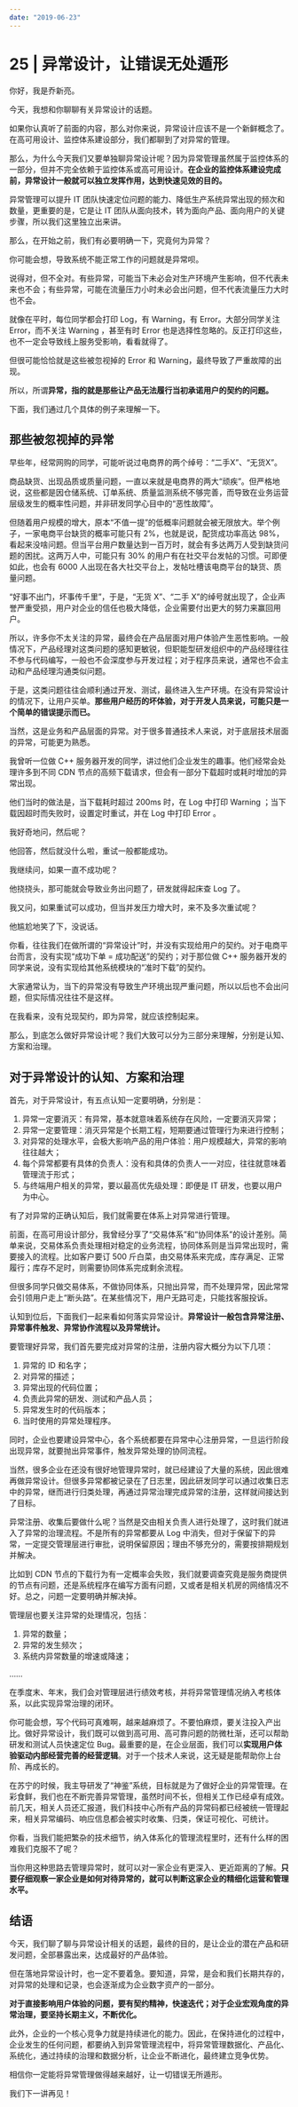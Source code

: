 ```yaml
---
date: "2019-06-23"
---  
```

      
# 25 | 异常设计，让错误无处遁形
你好，我是乔新亮。

今天，我想和你聊聊有关异常设计的话题。

如果你认真听了前面的内容，那么对你来说，异常设计应该不是一个新鲜概念了。在高可用设计、监控体系建设部分，我们都聊到了对异常的管理。

那么，为什么今天我们又要单独聊异常设计呢？因为异常管理虽然属于监控体系的一部分，但并不完全依赖于监控体系或高可用设计。**在企业的监控体系建设完成前，异常设计一般就可以独立发挥作用，达到快速见效的目的。**

异常管理可以提升 IT 团队快速定位问题的能力、降低生产系统异常出现的频次和数量，更重要的是，它是让 IT 团队从面向技术，转为面向产品、面向用户的关键步骤，所以我们这里独立出来讲。

那么，在开始之前，我们有必要明确一下，究竟何为异常？

你可能会想，导致系统不能正常工作的问题就是异常呗。

说得对，但不全对。有些异常，可能当下未必会对生产环境产生影响，但不代表未来也不会；有些异常，可能在流量压力小时未必会出问题，但不代表流量压力大时也不会。

就像在平时，每位同学都会打印 Log，有 Warning，有 Error。大部分同学关注 Error，而不关注 Warning ，甚至有时 Error 也是选择性忽略的。反正打印这些，也不一定会导致线上服务受影响，看看就得了。

<!-- [[[read_end]]] -->

但很可能恰恰就是这些被忽视掉的 Error 和 Warning，最终导致了严重故障的出现。

所以，所谓**异常，指的就是那些让产品无法履行当初承诺用户的契约的问题。**

下面，我们通过几个具体的例子来理解一下。

## 那些被忽视掉的异常

早些年，经常网购的同学，可能听说过电商界的两个绰号：“二手X”、“无货X”。

商品缺货、出现品质或质量问题，一直以来就是电商界的两大“顽疾”。但严格地说，这些都是因仓储系统、订单系统、质量监测系统不够完善，而导致在业务运营层级发生的概率性问题，并非研发同学心目中的“恶性故障”。

但随着用户规模的增大，原本“不值一提”的低概率问题就会被无限放大。举个例子，一家电商平台缺货的概率可能只有 2\%，也就是说，配货成功率高达 98\%，看起来没啥问题。但当平台用户数量达到一百万时，就会有多达两万人受到缺货问题的困扰。这两万人中，可能只有 30\% 的用户有在社交平台发帖的习惯。可即便如此，也会有 6000 人出现在各大社交平台上，发帖吐槽该电商平台的缺货、质量问题。

“好事不出门，坏事传千里”，于是，“无货 X”、“二手 X”的绰号就出现了，企业声誉严重受损，用户对企业的信任也极大降低，企业需要付出更大的努力来赢回用户。

所以，许多你不太关注的异常，最终会在产品层面对用户体验产生恶性影响。一般情况下，产品经理对这类问题的感知更敏锐，但职能型研发组织中的产品经理往往不参与代码编写，一般也不会深度参与开发过程；对于程序员来说，通常也不会主动和产品经理沟通类似问题。

于是，这类问题往往会顺利通过开发、测试，最终进入生产环境。在没有异常设计的情况下，让用户买单。**那些用户经历的坏体验，对于开发人员来说，可能只是一个简单的错误提示而已。**

当然，这是业务和产品层面的异常。对于很多普通技术人来说，对于底层技术层面的异常，可能更为熟悉。

我曾听一位做 C++ 服务器开发的同学，讲过他们企业发生的趣事。他们经常会处理许多到不同 CDN 节点的高频下载请求，但会有一部分下载超时或耗时增加的异常出现。

他们当时的做法是，当下载耗时超过 200ms 时，在 Log 中打印 Warning ；当下载因超时而失败时，设置定时重试，并在 Log 中打印 Error 。

我好奇地问，然后呢？

他回答，然后就没什么啦，重试一般都能成功。

我继续问，如果一直不成功呢？

他挠挠头，那可能就会导致业务出问题了，研发就得起床查 Log 了。

我又问，如果重试可以成功，但当并发压力增大时，来不及多次重试呢？

他尴尬地笑了下，没说话。

你看，往往我们在做所谓的“异常设计”时，并没有实现给用户的契约。对于电商平台而言，没有实现“成功下单 = 成功配送”的契约；对于那位做 C++ 服务器开发的同学来说，没有实现给其他系统模块的“准时下载”的契约。

大家通常认为，当下的异常没有导致生产环境出现严重问题，所以以后也不会出问题，但实际情况往往不是这样。

在我看来，没有兑现契约，即为异常，就应该控制起来。

那么，到底怎么做好异常设计呢？我们大致可以分为三部分来理解，分别是认知、方案和治理。

## 对于异常设计的认知、方案和治理

首先，对于异常设计，有五点认知一定要明确，分别是：

1.  异常一定要消灭：有异常，基本就意味着系统存在风险，一定要消灭异常；
2.  异常一定要管理：消灭异常是个长期工程，短期要通过管理行为来进行控制；
3.  对异常的处理水平，会极大影响产品的用户体验：用户规模越大，异常的影响往往越大；
4.  每个异常都要有具体的负责人：没有和具体的负责人一一对应，往往就意味着管理流于形式；
5.  与终端用户相关的异常，要以最高优先级处理：即便是 IT 研发，也要以用户为中心。

有了对异常的正确认知后，我们就需要在体系上对异常进行管理。

前面，在高可用设计部分，我曾经分享了“交易体系”和“协同体系”的设计差别。简单来说，交易体系负责处理相对稳定的业务流程，协同体系则是当异常出现时，需要接入的流程。比如客户要订 500 斤白菜，由交易体系来完成，库存满足、正常履行；库存不足时，则需要协同体系完成剩余流程。

但很多同学只做交易体系，不做协同体系，只抛出异常，而不处理异常，因此常常会引领用户走上“断头路”。在某些情况下，用户无路可走，只能找客服投诉。

认知到位后，下面我们一起来看如何落实异常设计。**异常设计一般包含异常注册、异常事件触发、异常协作流程以及异常统计。**

要管理好异常，我们首先要完成对异常的注册，注册内容大概分为以下几项：

1.  异常的 ID 和名字；
2.  对异常的描述；
3.  异常出现的代码位置；
4.  负责此异常的研发、测试和产品人员；
5.  异常发生时的代码版本；
6.  当时使用的异常处理程序。

同时，企业也要建设异常中心，各个系统都要在异常中心注册异常，一旦运行阶段出现异常，就要抛出异常事件，触发异常处理的协同流程。

当然，很多企业在还没有很好地管理异常时，就已经建设了大量的系统，因此很难再做异常设计。但很多异常都被记录在了日志里，因此研发同学可以通过收集日志中的异常，继而进行归类处理，再通过异常治理完成异常的注册，这样就间接达到了目标。

异常注册、收集后要做什么呢？当然是交由相关负责人进行处理了，这时我们就进入了异常的治理流程。不是所有的异常都要从 Log 中消失，但对于保留下的异常，一定提交管理层进行审批，说明保留原因；理由不够充分的，需要按排期规划并解决。

比如到 CDN 节点的下载行为有一定概率会失败，我们就要调查究竟是服务商提供的节点有问题，还是系统程序在编写方面有问题，又或者是相关机房的网络情况不好。总之，问题一定要明确并解决掉。

管理层也要关注异常的处理情况，包括：

1.  异常的数量；
2.  异常的发生频次；
3.  系统内异常数量的增速或降速；

……

在季度末、年末，我们会对管理层进行绩效考核，并将异常管理情况纳入考核体系，以此实现异常治理的闭环。

你可能会想，写个代码可真难啊，越来越麻烦了。不要怕麻烦，要关注投入产出比。做好异常设计，我们既可以做到高可用、高可靠问题的防微杜渐，还可以帮助研发和测试人员快速定位 Bug。最重要的是，在企业层面，我们可以**实现用户体验驱动内部经营完善的经营逻辑**。对于一个技术人来说，这无疑是能帮助你上台阶、再成长的。

在苏宁的时候，我主导研发了“神鉴”系统，目标就是为了做好企业的异常管理。在彩食鲜，我们也在不断完善异常管理，虽然时间不长，但相关工作已经卓有成效。前几天，相关人员还汇报道，我们科技中心所有产品的异常码都已经被统一管理起来，相关异常编码、响应信息都会被实时收集、归类，保证可视化、可统计。

你看，当我们能把繁杂的技术细节，纳入体系化的管理流程里时，还有什么样的困难我们克服不了呢？

当你用这种思路去管理异常时，就可以对一家企业有更深入、更近距离的了解。**只要仔细观察一家企业是如何对待异常的，就可以判断这家企业的精细化运营和管理水平。**

## 结语

今天，我们聊了聊与异常设计相关的话题，最终的目的，是让企业的潜在产品和研发问题，全部暴露出来，达成最好的产品体验。

但在落地异常设计时，也一定不要着急。要知道，异常，是会和我们长期共存的，对异常的处理和记录，也会逐渐成为企业数字资产的一部分。

**对于直接影响用户体验的问题，要有契约精神，快速迭代；对于企业宏观角度的异常治理，要坚持长期主义，不断优化。**

此外，企业的一个核心竞争力就是持续进化的能力。因此，在保持进化的过程中，企业发生的任何问题，都要纳入到异常管理流程中，将异常管理数据化、产品化、系统化，通过持续的治理和数据分析，让企业不断进化，最终建立竞争优势。

相信你一定能将异常管理做得越来越好，让一切错误无所遁形。

我们下一讲再见！